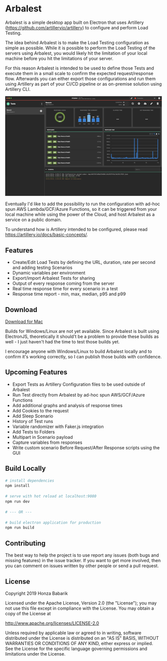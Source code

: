 # Arbalest

Arbalest is a simple desktop app built on Electron that
uses Artillery (https://github.com/artilleryio/artillery) to configure and perform Load Testing.

The idea behind Arbalest is to make the Load Testing configuration as simple as possible. While it is possible to  perform the Load Testing of the servers using Arbalest, you would likely hit the limitation of your local machine before you hit the limitations of your server.

For this reason Arbalest is intended to be used to define those Tests and execute them in a small scale to confirm the expected request/response flow. Afterwards you can either export those configurations and run them using Artillery as part of your CI/CD pipeline or as on-premise solution using Artillery CLI.

![Screenshot 1](./img/screenshot1.png "Screenshot 1")

Eventually I'd like to add the possibility to run the configuration with ad-hoc spun AWS Lambda/GCF/Azure Functions, so it can be triggered from your local machine while using the power of the Cloud, and host Arbalest as a service on a public domain.

To understand how is Artillery intended to be configured, please read https://artillery.io/docs/basic-concepts/.

## Features

- Create/Edit Load Tests by defining the URL, duration, rate per second and adding testing Scenarios
- Dynamic variables per environment
- Export/import Arbalest Tests for sharing
- Output of every response coming from the server
- Real time response time for every scenario in a test
- Response time report - min, max, median, p95 and p99

## Download

[Download for Mac](https://github.com/honzababarik/arbalest/releases/download/0.5.0/Arbalest-0.5.0.dmg)

Builds for Windows/Linux are not yet available. Since Arbalest is built using ElectronJS, theoretically it should't be a problem to provide these builds as well - I just haven't had the time to test those builds yet.

I encourage anyone with Windows/Linux to build Arbalest locally and to confirm it's working correctly, so I can publish those builds with confidence.

## Upcoming Features

- Export Tests as Artillery Configuration files to be used outside of Arbalest
- Run Test directly from Arbalest by ad-hoc spun AWS/GCF/Azure Functions
- Add additional graphs and analysis of response times
- Add Cookies to the request
- Add Sleep Scenario
- History of Test runs
- Variable randomizer with Faker.js integration
- Add Tests to Folders
- Multipart in Scenario payload
- Capture variables from responses
- Write custom scenario Before Request/After Response scripts using the GUI

## Build Locally

``` bash
# install dependencies
npm install

# serve with hot reload at localhost:9080
npm run dev

# --- OR ---

# build electron application for production
npm run build
```

## Contributing

The best way to help the project is to use report any issues (both bugs and missing features) in the issue tracker. If you want to get more involved, then you can comment on issues written by other people or send a pull request.

## License

Copyright 2019 Honza Babarik

Licensed under the Apache License, Version 2.0 (the "License");
you may not use this file except in compliance with the License.
You may obtain a copy of the License at

  http://www.apache.org/licenses/LICENSE-2.0

Unless required by applicable law or agreed to in writing, software
distributed under the License is distributed on an "AS IS" BASIS,
WITHOUT WARRANTIES OR CONDITIONS OF ANY KIND, either express or implied.
See the License for the specific language governing permissions and
limitations under the License.
